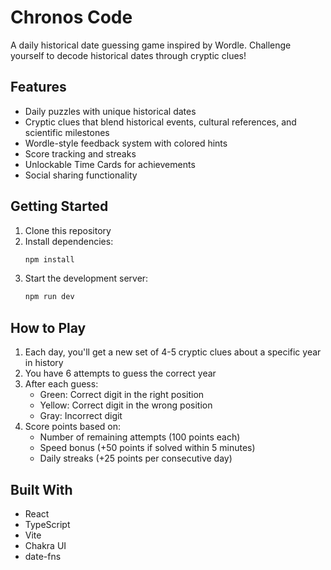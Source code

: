 # Chronos Code

A daily historical date guessing game inspired by Wordle. Challenge yourself to decode historical dates through cryptic clues!

## Features

- Daily puzzles with unique historical dates
- Cryptic clues that blend historical events, cultural references, and scientific milestones
- Wordle-style feedback system with colored hints
- Score tracking and streaks
- Unlockable Time Cards for achievements
- Social sharing functionality

## Getting Started

1. Clone this repository
2. Install dependencies:
   ```bash
   npm install
   ```
3. Start the development server:
   ```bash
   npm run dev
   ```

## How to Play

1. Each day, you'll get a new set of 4-5 cryptic clues about a specific year in history
2. You have 6 attempts to guess the correct year
3. After each guess:
   - Green: Correct digit in the right position
   - Yellow: Correct digit in the wrong position
   - Gray: Incorrect digit
4. Score points based on:
   - Number of remaining attempts (100 points each)
   - Speed bonus (+50 points if solved within 5 minutes)
   - Daily streaks (+25 points per consecutive day)

## Built With

- React
- TypeScript
- Vite
- Chakra UI
- date-fns
